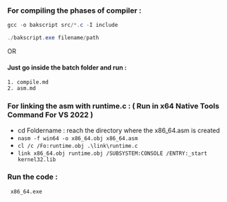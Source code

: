 ### For compiling the phases of compiler :
```powershell
gcc -o bakscript src/*.c -I include
```
```powershell
./bakscript.exe filename/path
```

OR

#### Just go inside the batch folder and run :
`1. compile.md`<br>
`2. asm.md`

### For linking the asm with runtime.c : ( Run in x64 Native Tools Command For VS 2022 )
- cd Foldername : reach the directory where the x86_64.asm is created
- `nasm -f win64 -o x86_64.obj x86_64.asm`
- `cl /c /Fo:runtime.obj .\link\runtime.c`
- `link x86_64.obj runtime.obj /SUBSYSTEM:CONSOLE /ENTRY:_start kernel32.lib`

### Run the code :
```bash
 x86_64.exe
 ```